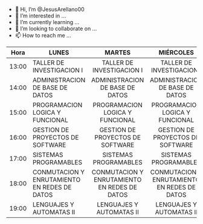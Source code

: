 - 👋 Hi, I’m @JesusArellano00
- 👀 I’m interested in ...
- 🌱 I’m currently learning ...
- 💞️ I’m looking to collaborate on ...
- 📫 How to reach me ...

| Hora  | LUNES                                        |                    MARTES                    |                   MIÉRCOLES                  |                    JUEVES                    |                    VIERNES                   |
|-------|----------------------------------------------|:--------------------------------------------:|:--------------------------------------------:|:--------------------------------------------:|:--------------------------------------------:|
| 13:00 | TALLER DE INVESTIGACION I                    | TALLER DE INVESTIGACION I                    | TALLER DE INVESTIGACION I                    | TALLER DE INVESTIGACION I                    |                                              |
| 14:00 | ADMINISTRACION DE BASE DE DATOS              | ADMINISTRACION DE BASE DE DATOS              | ADMINISTRACION DE BASE DE DATOS              | ADMINISTRACION DE BASE DE DATOS              | ADMINISTRACION DE BASE DE DATOS              |
| 15:00 | PROGRAMACION LOGICA Y FUNCIONAL              | PROGRAMACION LOGICA Y FUNCIONAL              | PROGRAMACION LOGICA Y FUNCIONAL              | PROGRAMACION LOGICA Y FUNCIONAL              |                                              |
| 16:00 | GESTION DE PROYECTOS DE SOFTWARE             | GESTION DE PROYECTOS DE SOFTWARE             | GESTION DE PROYECTOS DE SOFTWARE             | GESTION DE PROYECTOS DE SOFTWARE             | GESTION DE PROYECTOS DE SOFTWARE             |
| 17:00 | SISTEMAS PROGRAMABLES                        | SISTEMAS PROGRAMABLES                        | SISTEMAS PROGRAMABLES                        | SISTEMAS PROGRAMABLES                        |                                              |
| 18:00 | CONMUTACION Y ENRUTAMIENTO EN REDES DE DATOS | CONMUTACION Y ENRUTAMIENTO EN REDES DE DATOS | CONMUTACION Y ENRUTAMIENTO EN REDES DE DATOS | CONMUTACION Y ENRUTAMIENTO EN REDES DE DATOS | CONMUTACION Y ENRUTAMIENTO EN REDES DE DATOS |
| 19:00 | LENGUAJES Y AUTOMATAS II                     | LENGUAJES Y AUTOMATAS II                     | LENGUAJES Y AUTOMATAS II                     | LENGUAJES Y AUTOMATAS II                     | LENGUAJES Y AUTOMATAS II                     |
<!---
JesusArellano00/JesusArellano00 is a ✨ special ✨ repository because its `README.md` (this file) appears on your GitHub profile.
You can click the Preview link to take a look at your changes.
--->

